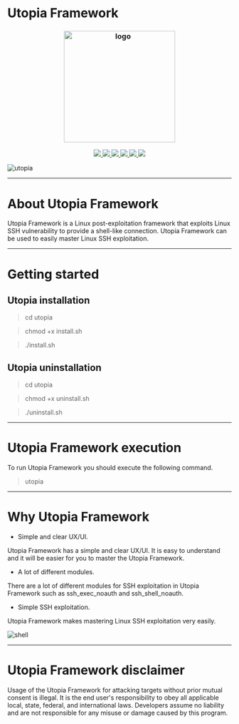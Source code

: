 # Utopia Framework

<h3 align="center"><img src="https://user-images.githubusercontent.com/54115104/91619954-3e227300-e997-11ea-8940-a39824f6d69e.png" alt="logo" height="250px"></h3>

<p align="center">
    <a href="http://entysec.netlify.app/">
    <img src="https://img.shields.io/badge/EntySec-Ivan%20Nikolsky-blue.svg">
  </a> 
  <a href="https://github.com/EntySec/utopia/releases">
    <img src="https://img.shields.io/github/release/EntySec/utopia.svg">
  </a>
  <a href="https://wikipedia.org/wiki/Python_(programming_language)">
    <img src="https://img.shields.io/badge/language-python-blue.svg">
 </a>
  <a href="https://github.com/EntySec/utopia/issues?q=is%3Aissue+is%3Aclosed">
      <img src="https://img.shields.io/github/issues/EntySec/utopia.svg">
  </a>
  <a href="https://github.com/EntySec/utopia/wiki">
      <img src="https://img.shields.io/badge/wiki%20-utopia-lightgrey.svg">
 </a>
  <a href="https://twitter.com/EntySec">
    <img src="https://img.shields.io/badge/twitter-EntySec-blue.svg">
 </a>
</p>

![utopia](https://user-images.githubusercontent.com/54115104/83942343-49805b00-a7fb-11ea-8a4f-bd703c5b107a.png)

***

# About Utopia Framework

Utopia Framework is a Linux post-exploitation framework that exploits Linux SSH vulnerability to provide a shell-like connection. Utopia Framework can be used to easily master Linux SSH exploitation.

***
    
# Getting started

## Utopia installation

> cd utopia

> chmod +x install.sh

> ./install.sh

## Utopia uninstallation

> cd utopia

> chmod +x uninstall.sh

> ./uninstall.sh

***

# Utopia Framework execution

To run Utopia Framework you should execute the following command.

> utopia

***

# Why Utopia Framework

* Simple and clear UX/UI.

Utopia Framework has a simple and clear UX/UI. It is easy to understand and it will be easier for you to master the Utopia Framework.

* A lot of different modules.

There are a lot of different modules for SSH exploitation in Utopia Framework such as ssh_exec_noauth and ssh_shell_noauth.

* Simple SSH exploitation.

Utopia Framework makes mastering Linux SSH exploitation very easily. 

![shell](https://user-images.githubusercontent.com/54115104/83942346-4be2b500-a7fb-11ea-8ad7-53c97f3073d6.png)

***

# Utopia Framework disclaimer

Usage of the Utopia Framework for attacking targets without prior mutual consent is illegal. It is the end user's responsibility to obey all applicable local, state, federal, and international laws. Developers assume no liability and are not responsible for any misuse or damage caused by this program.
